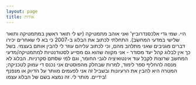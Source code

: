 ```yaml
---
layout: page
title: אודות
---
```


היי. שמי גדי אלכסנדרוביץ' ואני אוהב מתמטיקה (יש לי תואר ראשון במתמטיקה ותואר שלישי במדעי המחשב). התחלתי לכתוב את הבלוג ב-2007 כי בא לי שאחרים יכירו דברים מגניבים שאני מתלהב מהם, וכי לכתוב עליהם עוזר לי להבין אותם בעצמי. בשל כך אין לבלוג קהל יעד מסודר - אני מקווה שהוא גם מסייע לסטודנטיות למתמטיקה/מדעי המחשב שרוצות לקבל עוד אינטואיציה לגבי החומר, וגם למי שסתם סקרניות. הבלוג לא מנסה להחליף ספר לימוד, למרות שבחלק מהפוסטים אני נכנס די עמוק לטכניקה; המטרה היא להבין את הרעיונות ובשביל זה אני לפעמים מוותר על הדיוק או מנפנף בידיים. מותר לי. זה נמצא בשם של הבלוג עצמו!
